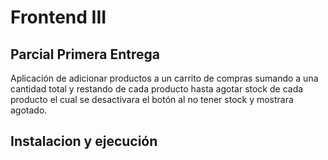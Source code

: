 
# Frontend III

## Parcial Primera Entrega

Aplicación de adicionar productos a un carrito de compras sumando a una cantidad total y restando de cada producto hasta agotar stock de cada producto el cual se desactivara el botón al no tener stock y mostrara agotado.


## Instalacion y ejecución


